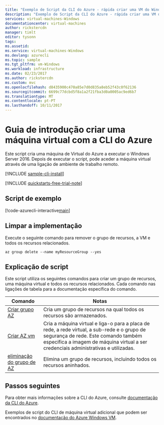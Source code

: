 ```yaml
---
title: "Exemplo de Script da CLI do Azure - rápida criar uma VM do Windows Server 2016 | Microsoft Docs"
description: "Exemplo de Script da CLI do Azure - rápida criar uma VM do Windows Server 2016"
services: virtual-machines-Windows
documentationcenter: virtual-machines
author: rickstercdn
manager: timlt
editor: tysonn
tags: 
ms.assetid: 
ms.service: virtual-machines-Windows
ms.devlang: azurecli
ms.topic: sample
ms.tgt_pltfrm: vm-Windows
ms.workload: infrastructure
ms.date: 02/23/2017
ms.author: rickstercdn
ms.custom: mvc
ms.openlocfilehash: d8435900c470a85e7d0d835a8eb52f43c0f62136
ms.sourcegitcommit: 6699c77dcbd5f8a1a2f21fba3d0a0005ac9ed6b7
ms.translationtype: MT
ms.contentlocale: pt-PT
ms.lasthandoff: 10/11/2017
---
```

# <a name="quick-create-a-virtual-machine-with-the-azure-cli"></a>Guia de introdução criar uma máquina virtual com a CLI do Azure

Este script cria uma máquina de Virtual do Azure a executar o Windows Server 2016. Depois de executar o script, pode aceder a máquina virtual através de uma ligação de ambiente de trabalho remoto.

[!INCLUDE [sample-cli-install](../../../includes/sample-cli-install.md)]

[!INCLUDE [quickstarts-free-trial-note](../../../includes/quickstarts-free-trial-note.md)]

## <a name="sample-script"></a>Script de exemplo

[!code-azurecli-interactive[main](../../../cli_scripts/virtual-machine/create-vm-quick/create-windows-vm-quick.sh "Quick Create VM")]

## <a name="clean-up-deployment"></a>Limpar a implementação 

Execute o seguinte comando para remover o grupo de recursos, a VM e todos os recursos relacionados.

```azurecli-interactive 
az group delete --name myResourceGroup --yes
```

## <a name="script-explanation"></a>Explicação de script

Este script utiliza os seguintes comandos para criar um grupo de recursos, uma máquina virtual e todos os recursos relacionados. Cada comando nas ligações de tabela para a documentação específica do comando.

| Comando | Notas |
|---|---|
| [Criar grupo AZ](https://docs.microsoft.com/cli/azure/group#az_group_create) | Cria um grupo de recursos na qual todos os recursos são armazenados. |
| [Criar AZ vm](https://docs.microsoft.com/cli/azure/vm#az_vm_create) | Cria a máquina virtual e liga-o para a placa de rede, a rede virtual, a sub-rede e o grupo de segurança de rede. Este comando também especifica a imagem de máquina virtual a ser credenciais administrativas e utilizadas.  |
| [eliminação do grupo de AZ](https://docs.microsoft.com/cli/azure/vm/extension#az_vm_extension_set) | Elimina um grupo de recursos, incluindo todos os recursos aninhados. |

## <a name="next-steps"></a>Passos seguintes

Para obter mais informações sobre a CLI do Azure, consulte [documentação da CLI do Azure](https://docs.microsoft.com/cli/azure/overview).

Exemplos de script do CLI de máquina virtual adicional que podem ser encontrados no [documentação do Azure Windows VM](../windows/cli-samples.md?toc=%2fazure%2fvirtual-machines%2fwindows%2ftoc.json).
